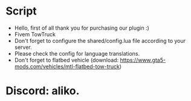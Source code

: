 # Script

- Hello, first of all thank you for purchasing our plugin :)
- Fivem TowTruck
- Don't forget to configure the shared/config.lua file according to your server.
- Please check the config for language translations.
- Don't forget to flatbed vehicle (download: https://www.gta5-mods.com/vehicles/mtl-flatbed-tow-truck)

# Discord: aliko.
